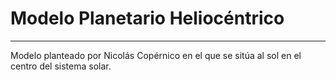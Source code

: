 # Modelo Planetario Heliocéntrico
***
Modelo planteado por Nicolás Copérnico en el que se sitúa al sol en el centro del sistema solar.